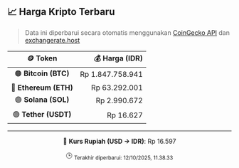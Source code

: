 

<!-- HARGA_KRIPTO -->
## 📈 Harga Kripto Terbaru

> Data ini diperbarui secara otomatis menggunakan [CoinGecko API](https://www.coingecko.com/) dan [exchangerate.host](https://exchangerate.host/)

<div align="center">

| 🪙 Token | 💰 Harga (IDR) |
|:------:|---------------:|
| 🟠 **Bitcoin (BTC)**   | Rp 1.847.758.941 |
| 🔵 **Ethereum (ETH)**  | Rp 63.292.001 |
| 🟣 **Solana (SOL)**    | Rp 2.990.672 |
| 🟢 **Tether (USDT)**   | Rp 16.627 |

---

💱 **Kurs Rupiah (USD → IDR)**: Rp 16.597

🕒 <sub>Terakhir diperbarui: 12/10/2025, 11.38.33</sub>

</div>
<!-- /HARGA_KRIPTO -->